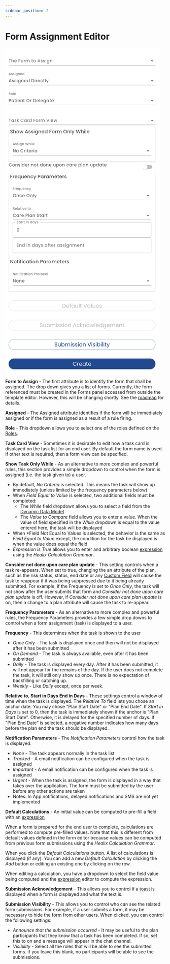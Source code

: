 ```yaml
---
sidebar_position: 2
---
```


# Form Assignment Editor

![Lists](./img/form-assignment-editor.png)

**Form to Assign** - The first attribute is to identify the form that shall be assigned.  The drop down gives you a list of forms.  Currently, the form referenced must be created in the Forms panel accessed from outside the template editor.  However, this will be changing shortly. See the [roadmap](/docs/roadmap#template-scoped-forms) for details.

**Assigned** - The Assigned attribute identifies if the form will be immediately assigned or if the form is assigned as a result of a rule firing.

**Role** - This dropdown allows you to select one of the roles defined on the [Roles](/docs/creating-plans/roles/roles-list).

**Task Card View** -  Sometimes it is desirable to edit how a task card is displayed on the task list for an end user.  By default the form name is used.  If other text is required, then a form view can be specified.

**Show Task Only While** - As an alternative to more complex and powerful rules, this section provides a simple dropdown to control when the form is assigned (i.e. the task given to) a user.  

* By default, *No Criteria* is selected.  This means the task will show up immediately (unless limited by the frequency parameters below)
* When *Field Equal to Value* is selected, two additional fields must be completed:
  * The *While* field dropdown allows you to select a field from the [Dynamic Data Model](../../dynamic-data-model/data-model-into)
  * The *Value to Compare* field allows you to enter a value. When the value of field specified in the *While* dropdown is equal to the value entered here, the task will be displayed
* When *Field Not Equal to Values is selected, the behavior is the same as *Field Equal to Value* except, the condition for the task be displayed is when the value does equal the field
* *Expression is True* allows you to enter and arbitrary boolean [expression](/docs/dynamic-data-model/expressions) using the *Healix Calculation Grammar*.

**Consider not done upon care plan update** - This setting controls when a task re-appears. When set to true, changing the an attribute of the plan, such as the risk status, status, end date or any [Custom Field](./custom-fields) will cause the task to reappear if it was being suppressed due to it being already submitted.  For example, if the Frequency is set to *Once Only*, the task will not show after the user submits that form and *Consider not done upon care plan update* is off. However, if *Consider not done upon care plan update* is on, then a change to a plan attribute will cause the task to re-appear.

**Frequency Parameters** - As an alternative to more complex and powerful rules, the Frequency Parameters provides a few simple drop downs to control when a form assignment (task) is displayed to a user.

**Frequency** - This determines when the task is shown to the user

* *Once Only* - The task is displayed once and then will not be displayed after it has been submitted
* *On Demand* - The task is always available, even after it has been submitted
* *Daily* - The task is displayed every day.  After it has been submitted, it will not appear for the remains of the day.  If the user does not complete the task, it will still only show up once.  There is no expectation of backfilling or catching up.
* *Weekly* - Like *Daily* except, once per week.

**Relative to**, **Start in Days** **End in Days** - These settings control a window of time when the task is displayed.  The *Relative To* field lets you chose an anchor date. You may chose "Plan Start Date" or "Plan End Date". If *Start in Days* is set to 0, then the task is immediately shown if the anchor is "Plan Start Date".  Otherwise, it is delayed for the specified number of days.  If "Plan End Date" is selected, a negative number indicates how many days before the plan end the task should be displayed.

**Notification Parameters** - The *Notification Parameters* control how the task is displayed.

* *None* - The task appears normally in the task list
* *Tracked* - A email notification can be configured when the task is assigned 
* *Important* - A email notification can be configured when the task is assigned 
* *Urgent* - When the task is assigned, the form is displayed in a way that takes over the application.  The form must be submitted by the user before any other actions are taken
* Notes: In App notifications, delayed notifications and SMS are not yet implemented

**Default Calculations** - An initial value can be computed to pre-fill a field with an [expression](/docs/dynamic-data-model/expressions)

When a form is prepared for the end user to complete, calculations are performed to compute pre-filled values.  Note that this is different from default values defined in the form editor because values can be computed from previous form submissions using the *Healix Calculation Grammar*.

When you click the *Default Calculations* button.  A list of calculations is displayed (if any).  You can add a new *Default Calculation* by clicking the *Add* button or editing an existing one by clicking on the row.

When editing a calculation, you have a dropdown to select the field value being computed and the [expression](/docs/dynamic-data-model/expressions) editor to compute the expression.

**Submission Acknowledgement** - This allows you to control if a [toast](/docs/glossary#toast) is displayed when a form is displayed and what the text is.

**Submission Visibility** - This allows you to control who can see the related form submissions.  For example, if a user submits a form, it may be necessary to hide the form from other users.  When clicked, you can control the following settings:

* *Announce that the submission occurred* - It may be useful to the plan participants that they know that a task has been completed.  If so, set this to on and a message will appear in the chat channel.  
* *Visibility* - Select all the roles that will be able to see the submitted forms.  If you leave this blank, no participants will be able to see the submissions.
  
  

